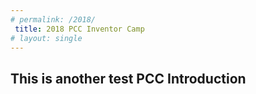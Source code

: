```yaml
---
# permalink: /2018/
 title: 2018 PCC Inventor Camp
# layout: single
---
```


## This is another test PCC Introduction